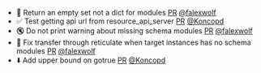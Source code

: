 - 🐛 Return an empty set not a dict for modules [PR](https://github.com/laminlabs/lamindb-setup/pull/1011) [@falexwolf](https://github.com/falexwolf)
- ✅ Test getting api url from resource_api_server [PR](https://github.com/laminlabs/lamindb-setup/pull/1007) [@Koncopd](https://github.com/Koncopd)
- 🔇 Do not print warning about missing schema modules [PR](https://github.com/laminlabs/lamindb-setup/pull/1010) [@falexwolf](https://github.com/falexwolf)
- 🐛 Fix transfer through reticulate when target instances has no schema modules [PR](https://github.com/laminlabs/lamindb/pull/2602) [@falexwolf](https://github.com/falexwolf)
- ⬇️ Add upper bound on gotrue [PR](https://github.com/laminlabs/lamindb-setup/pull/1009) [@Koncopd](https://github.com/Koncopd)
